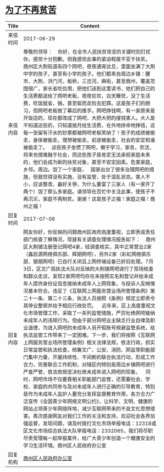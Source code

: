 # <a href="http://www.shangluo.gov.cn/zmhd/ldxxxx.jsp?urltype=leadermail.LeaderMailContentUrl&wbtreeid=1112&leadermailid=4221">为了不再贫苦</a>
| Title |                                                                                                                                                                                                                                                                                                                                                                                                                   Content                                                                                                                                                                                                                                                                                                                                                                                                                   |
|:-----:|---------------------------------------------------------------------------------------------------------------------------------------------------------------------------------------------------------------------------------------------------------------------------------------------------------------------------------------------------------------------------------------------------------------------------------------------------------------------------------------------------------------------------------------------------------------------------------------------------------------------------------------------------------------------------------------------------------------------------------------------------------------------------------------------------------------------------------------------|
| 来信时间  | 2017-06-29                                                                                                                                                                                                                                                                                                                                                                                                                                                                                                                                                                                                                                                                                                                                                                                                                                  |
| 来信内容  | 尊敬的领导：    你好，在全市人民扶贫攻坚的关键时刻打扰你，感觉十分抱歉。但我感觉此事的紧迫程度不亚于扶贫。   商州区大荆街道有四个网吧，夜夜通宵达旦，里面坐满了大荆中学的孩子，甚至有小学的孩子。他们都来自周边乡镇：腰市、大荆，洪门河，板桥，三岔河，麻街，甚至商州，覆盖范围很广，家长省吃俭用，把他们送到这里读书，他们把自己的生活费都送给了网吧老板，夜夜狂欢，白天睡觉，没了生活费，吃饭就省，搞，甚至铤而走险去犯罪。这是孩子们的陋习，但网吧老板做了幕后的推手。网吧挣钱啊，有一家原来是开饭店的，现在都改成了网吧，大把大把的搂钱害人。大人是不知道这些的，只知道按月给生活费，在外地拼命地挣钱，这每一张留有汗水的钞票都被网吧老板笑纳了！孩子的成绩被偷走，身体被偷走，理想被偷走，前途被偷走，社会的安定和谐被偷走了。   这些孩子坐惯了网吧，懒于学习，家务，农活，将来也很难融于社会，而这些孩子是肯定无法承担家庭未来的，他们会成为新的扶贫对象，甚至不安定因素。危害家庭，乡邻。周边。毁了一个家庭，   国家出台了很多治理网吧的措施，但我觉得没有实施，没有监管，处于混乱状态。害人不小，应该整改，最好关停，为什么要富了三家人（有一家开了两个）毁了那么多家庭。请领导在百忙中关注此事，使孩子不再沉沦，家庭不再制贫。谢谢！这是孩子之福！家庭之福！商州之福！                                                                                                                                                                                                                                              |
| 回复时间  | 2017-07-06                                                                                                                                                                                                                                                                                                                                                                                                                                                                                                                                                                                                                                                                                                                                                                                                                                  |
| 回复内容  | 网友你好，你反映的问题商州区政府高度重视，立即责成责任部门核查了解情况，现就有关调查处理情况报告如下：    商州区大荆镇注册登记网吧4家，经调查核实，其中正常营业2家（鑫启源网络俱乐部、辉朋网吧），另外2家（彩虹网络俱乐部、银朋网吧）已自行关闭且上网终端设备已折旧处理。7月3日，区文广局执法大队对反映的大荆镇网吧进行了现场核查和群众走访，发现2家网吧均存在未按照实名制登记并给未成年人提供身份证信息接纳未成年人上网现象，与投诉人反映情况基本符合。违反了《互联网上网服务营业场所管理条例》第二十一条、第二十三条，执法人员按照《条例》规定立即责令其停业整顿并给予相应行政处罚。    近年来，区上高度重视文化市场管理工作，采取了一系列监管措施，严厉杜绝网吧接纳未成年人的违规行为。但由于部分网吧业主缺乏行业自律及职业道德，为进入网吧的未成年人另开假账号规避监管系统，给执法监管工作带来了一定困难。下一步，我们将按照《互联网上网服务营业场所管理条例》相关法律法规，依法行政，抓实日常监管和执法检查，统筹文广、公安、消防、网监等职能部门集中力量，开展持续性、不间断的联合执法行动，形成工作合力，完善联合工作机制，对辖区内特别是周边乡镇网吧进行严查严管，依法依规坚决杜绝未成年进入网吧的现象。    同时，网吧市场不仅要靠相关职能部门监管，还需要社会、学校、家庭的共同参与及对未成年人进行正确的引导教育，特别是作为未成年人监护人要充分发挥监督教育作用，各方合力广泛宣传《全国青少年网络文明公约》，让科学、文明、健康的网站占领青少年网络阵地，减少互联网带来的不良文化思想侵害。再次感谢网友对我们工作的关注和支持，欢迎社会各界加强监督，发现问题，请及时拨打文化市场举报电话：12318或区文化市场综合执法大队举报电话：2332065，我们将尽职尽责受理每一起举报案件，给广大青少年创造一个健康安全的学习生活环境。商州区人民政府办公室 |
| 回复机构  | <a href="../../categories/agencies/商州区人民政府办公室.md">商州区人民政府办公室</a>                                                                                                                                                                                                                                                                                                                                                                                                                                                                                                                                                                                                                                                                                                                                                                            |